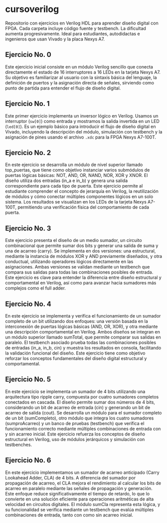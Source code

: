 # cursoverilog
Repositorio con ejercicios en Verilog HDL para aprender diseño digital con FPGA. Cada carpeta incluye código fuente y testbench. La dificultad aumenta progresivamente. Ideal para estudiantes, autodidactas e ingenieros que usan Vivado y la placa Nexys A7.

## Ejercicio No. 0
Este ejercicio inicial consiste en un módulo Verilog sencillo que conecta directamente el estado de 16 interruptores a 16 LEDs en la tarjeta Nexys A7. Su objetivo es familiarizar al usuario con la sintaxis básica del lenguaje, la definición de puertos y la asignación directa de señales, sirviendo como punto de partida para entender el flujo de diseño digital.

## Ejercicio No. 1
Este primer ejercicio implementa un inversor lógico en Verilog. Usamos un interruptor (`sw[0]`) como entrada y mostramos la salida invertida en un LED (`led[0]`). Es un ejemplo básico para introducir el flujo de diseño digital en Vivado, incluyendo la descripción del módulo, simulación con testbench y la asignación de pines usando el archivo `.xdc` para la FPGA Nexys A7-100T.

## Ejercicio No. 2
En este ejercicio se desarrolla un módulo de nivel superior llamado top_puertas, que tiene como objetivo instanciar varios submódulos de puertas lógicas básicas: NOT, AND, OR, NAND, NOR, XOR y XNOR. El diseño utiliza dos entradas (in_a e in_b) y genera una salida correspondiente para cada tipo de puerta. Este ejercicio permite al estudiante comprender el concepto de jerarquía en Verilog, la reutilización de módulos y cómo conectar múltiples componentes lógicos en un solo sistema. Los resultados se visualizan en los LEDs de la tarjeta Nexys A7-100T, permitiendo una verificación física del comportamiento de cada puerta.

## Ejercicio No. 3
Este ejercicio presenta el diseño de un medio sumador, un circuito combinacional que permite sumar dos bits y generar una salida de suma y una de acarreo (carry). Se implementa en dos versiones: una estructural, mediante la instancia de módulos XOR y AND previamente diseñados, y otra conductual, utilizando operadores lógicos directamente en las asignaciones. Ambas versiones se validan mediante un testbench que compara sus salidas para todas las combinaciones posibles de entrada. Este ejercicio es clave para entender la diferencia entre diseño estructural y comportamental en Verilog, así como para avanzar hacia sumadores más complejos como el full adder.

## Ejercicio No. 4
En este ejercicio se implementa y verifica el funcionamiento de un sumador completo de un bit utilizando dos enfoques: una versión basada en la interconexión de puertas lógicas básicas (AND, OR, XOR), y otra mediante una descripción comportamental en Verilog. Ambos diseños se integran en un módulo superior llamado sumTotal, que permite comparar sus salidas en paralelo. El testbench asociado prueba todas las combinaciones posibles de entradas (in_a, in_b, cin) y muestra los resultados en consola, facilitando la validación funcional del diseño. Este ejercicio tiene como objetivo reforzar los conceptos fundamentales del diseño digital estructural y comportamental.

## Ejercicio No. 5
En este ejercicio se implementa un sumador de 4 bits utilizando una arquitectura tipo ripple carry, compuesta por cuatro sumadores completos conectados en cascada. El diseño permite sumar dos números de 4 bits, considerando un bit de acarreo de entrada (cin) y generando un bit de acarreo de salida (cout). Se desarrolla un módulo para el sumador completo de un bit (sumCompleto), otro módulo que integra los cuatro sumadores (sumproAcarreo) y un banco de pruebas (testbench) que verifica el funcionamiento correcto mediante múltiples combinaciones de entrada con y sin acarreo inicial. Este ejercicio refuerza los conceptos de diseño estructural en Verilog, uso de módulos jerárquicos y simulación con testbenches.

## Ejercicio No. 6
En este ejercicio implementamos un sumador de acarreo anticipado (Carry Lookahead Adder, CLA) de 4 bits. A diferencia del sumador por propagación de acarreo, el CLA mejora el rendimiento al calcular los bits de acarreo en paralelo mediante las señales de propagación y generación. Este enfoque reduce significativamente el tiempo de retardo, lo que lo convierte en una solución eficiente para operaciones aritméticas de alta velocidad en circuitos digitales. El módulo sumCla representa esta lógica, y su funcionalidad se verifica mediante un testbench que evalúa múltiples combinaciones de entrada, tanto con como sin acarreo inicial.

